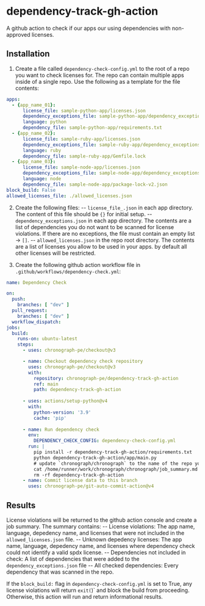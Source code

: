 #  dependency-track-gh-action

A github action to check if our apps our using dependencies with non-approved licenses. 

## Installation

1. Create a file called `dependency-check-config.yml` to the root of a repo you want to check licenses for. The repo can contain multiple apps inside of a single repo. Use the following as a template for the file contents:
```yaml
apps:
  - {app_name_01}:
      license_file: sample-python-app/licenses.json
      dependency_exceptions_file: sample-python-app/dependency_exceptions.json
      language: python
      dependency_file: sample-python-app/requirements.txt
  - {app_name_02}:
      license_file: sample-ruby-app/licenses.json
      dependency_exceptions_file: sample-ruby-app/dependency_exceptions.json
      language: ruby
      dependency_file: sample-ruby-app/Gemfile.lock
  - {app_name_03}:
      license_file: sample-node-app/licenses.json
      dependency_exceptions_file: sample-node-app/dependency_exceptions.json
      language: node
      dependency_file: sample-node-app/package-lock-v2.json
block_build: False
allowed_licenses_file: ./allowed_licenses.json
```
2.  Create the following files:
-- `license_file_.json` in each app directory. The content of this file should be `{}` for initial setup.
-- `dependency_exceptions.json` in each app directory. The contents are a list of dependencies you do not want to be scanned for license violations. If there are no exceptions, the file must contain an empty list -> `[]`.
-- `allowed_licenses.json` in the repo root directory. The contents are a list of licenses you allow to be used in your apps. by default all other licenses will be restricted. 

3. Create the following github action workflow file in `.github/workflows/dependency-check.yml`:
```yaml
name: Dependency Check

on:
  push:
    branches: [ "dev" ]
  pull_request:
    branches: [ "dev" ]
  workflow_dispatch:
jobs:
  build:
    runs-on: ubuntu-latest
    steps:
      - uses: chronograph-pe/checkout@v3

      - name: Checkout dependency check repository
        uses: chronograph-pe/checkout@v3
        with:
          repository: chronograph-pe/dependency-track-gh-action
          ref: main
          path: dependency-track-gh-action
      
      - uses: actions/setup-python@v4
        with:
          python-version: '3.9'
          cache: 'pip'
            
      - name: Run dependency check
        env:
          DEPENDENCY_CHECK_CONFIG: dependency-check-config.yml
        run: | 
          pip install -r dependency-track-gh-action/requirements.txt
          python dependency-track-gh-action/app/main.py
          # update `chronograph/chronograph` to the name of the repo you are scanning
          cat /home/runner/work/chronograph/chronograph/job_summary.md >> $GITHUB_STEP_SUMMARY
          rm -rf dependency-track-gh-action
      - name: Commit license data to this branch
        uses: chronograph-pe/git-auto-commit-action@v4
```

## Results
License violations will be returned to the github action console and create a job summary. The summary contains:
-- License violations: The app name, language, depedency name, and licenses that were not included in the `allowed_licenses.json` file.
-- Unknown depedency licenses: The app name, language, depedency name, and licenses where dependency check could not identify a valid spdx license. 
-- Dependencies not included in check: A list of dependencies that were added to the `dependency_exceptions.json` file
-- All checked dependencies: Every dependency that was scanned in the repo. 

If the `block_build:` flag in `dependency-check-config.yml` is set to True, any license violations will return `exit(`)` and block the build from proceeding. Otherwise, this action will run and return informational results. 

